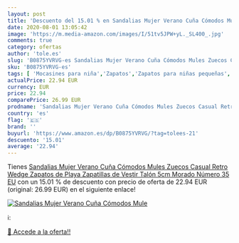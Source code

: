 ```yaml
---
layout: post
title: 'Descuento del 15.01 % en Sandalias Mujer Verano Cuña Cómodos Mule'
date: 2020-08-01 13:05:42
image: 'https://m.media-amazon.com/images/I/51tv5JPW+yL._SL400_.jpg'
comments: true
category: ofertas
author: 'tole.es'
slug: 'B0875YVRVG-es Sandalias Mujer Verano Cuña Cómodos Mules Zuecos Casual...'
sku: 'B0875YVRVG-es'
tags: [ 'Mocasines para niña','Zapatos','Zapatos para niñas pequeñas','Zapatos y complementos','zapatos','zuecos', ]
actualPrice: 22.94 EUR
currency: EUR
price: 22.94
comparePrice: 26.99 EUR
prodname: 'Sandalias Mujer Verano Cuña Cómodos Mules Zuecos Casual Retro Wedge Zapatos de Playa Zapatillas de Vestir Talón 5cm Morado Número 35 EU'
country: 'es'
flag: '🇪🇸'
brand: ''
buyurl: 'https://www.amazon.es/dp/B0875YVRVG/?tag=tolees-21'
descuento: '15.01'
average: '22.94'
---
```


Tienes [Sandalias Mujer Verano Cuña Cómodos Mules Zuecos Casual Retro Wedge Zapatos de Playa Zapatillas de Vestir Talón 5cm Morado Número 35 EU](https://www.amazon.es/dp/B0875YVRVG/?tag=tolees-21) con un 15.01 % de descuento con precio de oferta de 22.94 EUR (original: 26.99 EUR) en el siguiente enlace!

[![Sandalias Mujer Verano Cuña Cómodos Mule](https://m.media-amazon.com/images/I/51tv5JPW+yL._SL400_.jpg)](https://www.amazon.es/dp/B0875YVRVG/?tag=tolees-21)

ℹ️:


[🛒 Accede a la oferta!!](https://www.amazon.es/dp/B0875YVRVG/?tag=tolees-21)
